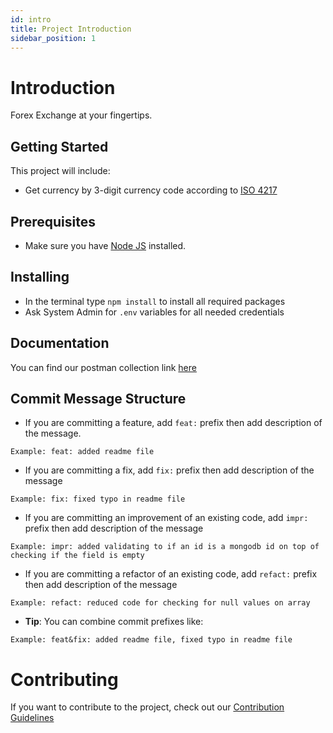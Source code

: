 ```yaml
---
id: intro
title: Project Introduction
sidebar_position: 1
---
```


# Introduction

Forex Exchange at your fingertips.

## Getting Started

This project will include:

-   Get currency by 3-digit currency code according to [ISO 4217](https://en.wikipedia.org/wiki/ISO_4217)

## Prerequisites

-   Make sure you have [Node JS](https://nodejs.org) installed.

## Installing

-   In the terminal type `npm install` to install all required packages
-   Ask System Admin for `.env` variables for all needed credentials

## Documentation

You can find our postman collection link [here](https://www.getpostman.com/collections/8b3906d9ca9a61be1a02)

## Commit Message Structure

-   If you are committing a feature, add `feat:` prefix then add description of the message.

```
Example: feat: added readme file
```

-   If you are committing a fix, add `fix:` prefix then add description of the message

```
Example: fix: fixed typo in readme file
```

-   If you are committing an improvement of an existing code, add `impr:` prefix then add description of the message

```
Example: impr: added validating to if an id is a mongodb id on top of checking if the field is empty
```

-   If you are committing a refactor of an existing code, add `refact:` prefix then add description of the message

```
Example: refact: reduced code for checking for null values on array
```

-   **Tip**: You can combine commit prefixes like:

```
Example: feat&fix: added readme file, fixed typo in readme file
```

# Contributing

If you want to contribute to the project, check out our [Contribution Guidelines](https://github.com/LeafGlobalFintech/forex-tool/blob/develop/CONTRIBUTING.md)
